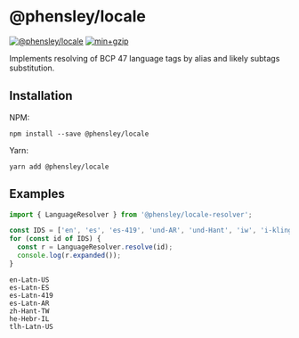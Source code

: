 # @phensley/locale

[![@phensley/locale](https://badge.fury.io/js/%40phensley%2Flocale.svg)](https://www.npmjs.com/package/@phensley/locale) [![min+gzip](https://badgen.net/bundlephobia/minzip/@phensley/locale)](https://bundlephobia.com/result?p=@phensley/locale)

Implements resolving of BCP 47 language tags by alias and likely subtags substitution.

## Installation

NPM:

```
npm install --save @phensley/locale
```

Yarn:

```
yarn add @phensley/locale
```

## Examples

```typescript
import { LanguageResolver } from '@phensley/locale-resolver';

const IDS = ['en', 'es', 'es-419', 'und-AR', 'und-Hant', 'iw', 'i-klingon'];
for (const id of IDS) {
  const r = LanguageResolver.resolve(id);
  console.log(r.expanded());
}
```

```
en-Latn-US
es-Latn-ES
es-Latn-419
es-Latn-AR
zh-Hant-TW
he-Hebr-IL
tlh-Latn-US
```
